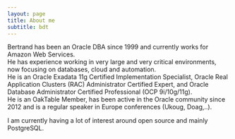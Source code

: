 ```yaml
---
layout: page
title: About me
subtitle: bdt
---
```


Bertrand has been an Oracle DBA since 1999 and currently works for Amazon Web Services.  
He has experience working in very large and very critical environments, now focusing on databases, cloud and automation.  
He is an Oracle Exadata 11g Certified Implementation Specialist, Oracle Real Application Clusters (RAC) Administrator Certified Expert, and Oracle Database Administrator Certified Professional (OCP 9i/10g/11g).  
He is an OakTable Member, has been active in the Oracle community since 2012 and is a regular speaker in Europe conferences (Ukoug, Doag,..).

I am currently having a lot of interest around open source and mainly PostgreSQL.
